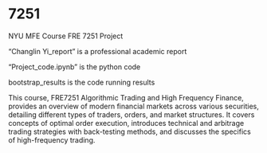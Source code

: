 # 7251
NYU MFE Course FRE 7251 Project

“Changlin Yi_report” is a professional academic report

“Project_code.ipynb” is the python code

bootstrap_results is the code running results

This course, FRE7251 Algorithmic Trading and High Frequency Finance, provides an overview of modern financial markets across various securities, detailing different types of traders, orders, and market structures. It covers concepts of optimal order execution, introduces technical and arbitrage trading strategies with back-testing methods, and discusses the specifics of high-frequency trading. 
